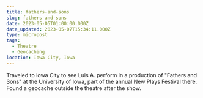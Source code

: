 ```yaml
---
title: fathers-and-sons
slug: fathers-and-sons
date: 2023-05-05T01:00:00.000Z
date_updated: 2023-05-07T15:34:11.000Z
type: micropost
tags:
  - Theatre
  - Geocaching
location: Iowa City, Iowa
---
```


Traveled to Iowa City to see Luis A. perform in a production of "Fathers and Sons" at the University of Iowa, part of the annual New Plays Festival there.  Found a geocache outside the theatre after the show.
